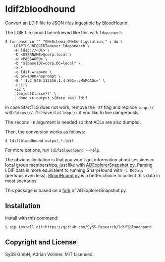 ldif2bloodhound
===============

Convert an LDIF file to JSON files ingestible by BloodHound.

The LDIF file should be retrieved like this with `ldapsearch`:

```console
$ for base in "" "CN=Schema,CN=Configuration," ; do \
    LDAPTLS_REQCERT=never ldapsearch \
    -H ldap://<DC> \
    -D <USERNAME>@corp.local \
    -w <PASSWORD> \
    -b "${base}DC=corp,DC=local" \
    -x \
    -o ldif-wrap=no \
    -E pr=1000/noprompt \
    -E '!1.2.840.113556.1.4.801=::MAMCAQc=' \
    -LLL \
    -ZZ \
    '(objectClass=*)' \
    ; done >> output_$(date +%s).ldif
```

In case StartTLS does not work, remove the `-ZZ` flag and replace
`ldap://` with `ldaps://`. Or leave it at `ldap://` if you like to live
dangerously.

The second `-E` argument is needed so that ACLs are also dumped.

Then, the conversion works as follows:

```console
$ ldif2bloodhound output_*.ldif
```

For more options, run `ldif2bloodhound --help`.

The obvious limitation is that you won't get information about sessions or
local group memberships, just like with
[ADExplorerSnapshot.py](https://github.com/c3c/ADExplorerSnapshot.py).
Parsing LDIF data is more equivalent to running SharpHound with `-c DCOnly`
(perhaps even less).
[BloodHound.py](https://github.com/fox-it/BloodHound.py) is a better choice
to collect this data in most scenarios.

This package is based on a
[fork](https://github.com/AdrianVollmer/ADExplorerSnapshot.py) of
ADExplorerSnapshot.py.


Installation
------------

Install with this command:

```console
$ pip install git+https://github.com/SySS-Research/ldif2bloodhound
```

Copyright and License
---------------------

SySS GmbH, Adrian Vollmer. MIT Licensed.
